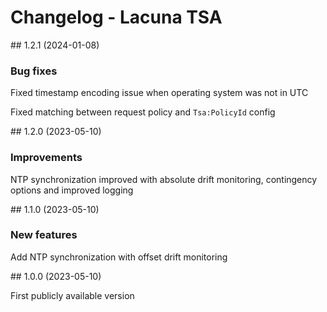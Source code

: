 ﻿# Changelog - Lacuna TSA

<a name="v1-2-1" />
## 1.2.1 (2024-01-08)

### Bug fixes

Fixed timestamp encoding issue when operating system was not in UTC

Fixed matching between request policy and `Tsa:PolicyId` config



<a name="v1-2-0" />
## 1.2.0 (2023-05-10)

### Improvements

NTP synchronization improved with absolute drift monitoring, contingency options and improved logging



<a name="v1-1-0" />
## 1.1.0 (2023-05-10)

### New features

Add NTP synchronization with offset drift monitoring



<a name="v1-0-0" />
## 1.0.0 (2023-05-10)

First publicly available version
